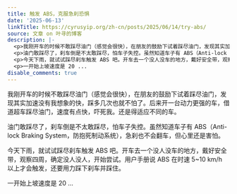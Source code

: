 ```yaml
---
title: 触发 ABS，克服急刹恐惧
date: '2025-06-13'
linkTitle: https://cyrusyip.org/zh-cn/posts/2025/06/14/try-abs/
source: 文章 on 叶寻的博客
description: |-
  <p>我刚开车的时候不敢踩尽油门（感觉会很快），在朋友的鼓励下试着踩尽油门，发现其实加速没有我想象的快，踩多几次也就不怕了。后来开一台动力更强的车，借道超车踩尽油门，速度有点快，吓死我。还是得适应不同的车。</p>
  <p>油门敢踩尽了，刹车倒是不太敢踩尽，怕车子失控。虽然知道车子有 ABS（Anti-lock Braking System，防抱死制动系统），急刹也不会翻车，但心里还是害怕。</p>
  <p>今天下雨，就试试踩尽刹车触发 ABS 吧。开车去一个没人没车的地方，戴好安全带，观察四周，确定没人没人，开始尝试。用户手册说 ABS 在时速 5~10 km/h 以上才会触发，还要用力踩下刹车并踩住。</p>
  <p>一开始上坡速度是 20 ...
disable_comments: true
---
```

<p>我刚开车的时候不敢踩尽油门（感觉会很快），在朋友的鼓励下试着踩尽油门，发现其实加速没有我想象的快，踩多几次也就不怕了。后来开一台动力更强的车，借道超车踩尽油门，速度有点快，吓死我。还是得适应不同的车。</p>
<p>油门敢踩尽了，刹车倒是不太敢踩尽，怕车子失控。虽然知道车子有 ABS（Anti-lock Braking System，防抱死制动系统），急刹也不会翻车，但心里还是害怕。</p>
<p>今天下雨，就试试踩尽刹车触发 ABS 吧。开车去一个没人没车的地方，戴好安全带，观察四周，确定没人没人，开始尝试。用户手册说 ABS 在时速 5~10 km/h 以上才会触发，还要用力踩下刹车并踩住。</p>
<p>一开始上坡速度是 20 ...